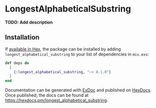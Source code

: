 # LongestAlphabeticalSubstring

**TODO: Add description**

## Installation

If [available in Hex](https://hex.pm/docs/publish), the package can be installed
by adding `longest_alphabetical_substring` to your list of dependencies in `mix.exs`:

```elixir
def deps do
  [
    {:longest_alphabetical_substring, "~> 0.1.0"}
  ]
end
```

Documentation can be generated with [ExDoc](https://github.com/elixir-lang/ex_doc)
and published on [HexDocs](https://hexdocs.pm). Once published, the docs can
be found at <https://hexdocs.pm/longest_alphabetical_substring>.

